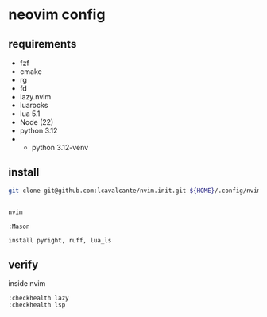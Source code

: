 # neovim config

## requirements

* fzf
* cmake
* rg
* fd
* lazy.nvim
* luarocks
* lua 5.1
* Node (22)
* python 3.12
* * python 3.12-venv

## install

```bash
git clone git@github.com:lcavalcante/nvim.init.git ${HOME}/.config/nvim


nvim
```

```vim
:Mason

install pyright, ruff, lua_ls
```

## verify

inside nvim

```vim
:checkhealth lazy
:checkhealth lsp
```
